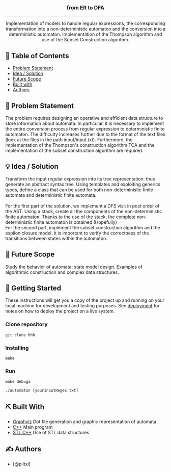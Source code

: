 
<h3 align="center">from ER to DFA</h3>

<div align="center">

</div>

---

<p align="center"> Implementation of models to handle regular expressions, the corresponding transformation into a non-deterministic automaton and the conversion into a deterministic automaton. 
Implementation of the Thompson algorithm and use of the Subset Construction algorithm. 
    <br> 
</p>

## 📝 Table of Contents

- [Problem Statement](#problem_statement)
- [Idea / Solution](#idea)
- [Future Scope](#future_scope)
- [Built with](#tech_stack)
- [Authors](#authors)

## 🧐 Problem Statement <a name = "problem_statement"></a>

The problem requires designing an operative and efficient data structure to store information about automata.
In particular, it is necessary to implement the entire conversion process from regular expression to deterministic finite automaton. The difficulty increases further due to the format of the text files (look at the files in the path input/input.txt). 
Furthermore, the implementation of the Thompson's construction algorithm TCA and the implementation of the subset construction algorithm are required.


## 💡 Idea / Solution <a name = "idea"></a>

Transform the input regular expression into its tree representation: thus generate an abstract syntax tree. 
Using templates and exploiting generics types, define a class that can be used for both non-deterministic finite automata and deterministic finite automata.
<br><br>
For the first part of the solution, we implement a DFS visit in post order of the AST. Using a stack, create all the components of the non-deterministic finite automaton.
Thanks to the use of the stack, the complete non-deterministic finite automaton is obtained (Hopefully)
<br>
For the second part, implement the subset construction algorithm and the espilon closure model.
it is important to verify the correctness of the transitions between states within the automaton.

## 🚀 Future Scope <a name = "future_scope"></a>

Study the behavior of automata; state model design.
Examples of algorithmic construction and complex data structures.

## 🏁 Getting Started <a name = "getting_started"></a>

These instructions will get you a copy of the project up and running on your local machine for development
and testing purposes. See [deployment](#deployment) for notes on how to deploy the project on a live system.

### Clone repository
```
git clone hhh
```

### Installing

```
make
```

### Run

```
make debuga
```

```
./automaton [yourInputRegex.txt]
```

## ⛏️ Built With <a name = "tech_stack"></a>

- [Graphviz](https://graphviz.org/) Dot file generation and graphic representation of automata
- [C++](https://isocpp.org/) Main program
- [STL C++](https://learn.microsoft.com/en-us/cpp/standard-library/cpp-standard-library-reference?view=msvc-170) Use of STL data structures

## ✍️ Authors <a name = "authors"></a>

- [@piltxi]


